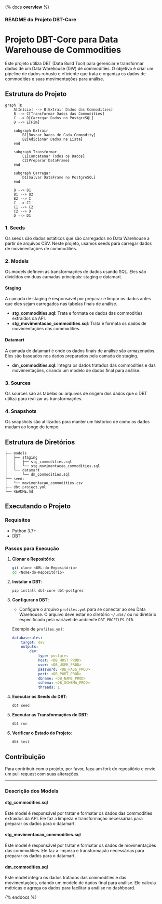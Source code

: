 {% docs __overview__ %}

### README do Projeto DBT-Core

# Projeto DBT-Core para Data Warehouse de Commodities

Este projeto utiliza DBT (Data Build Tool) para gerenciar e transformar dados de um Data Warehouse (DW) de commodities. O objetivo é criar um pipeline de dados robusto e eficiente que trata e organiza os dados de commodities e suas movimentações para análise.

## Estrutura do Projeto

```mermaid
graph TD
    A[Início] --> B[Extrair Dados das Commodities]
    B --> C[Transformar Dados das Commodities]
    C --> D[Carregar Dados no PostgreSQL]
    D --> E[Fim]

    subgraph Extrair
        B1[Buscar Dados de Cada Commodity]
        B2[Adicionar Dados na Lista]
    end

    subgraph Transformar
        C1[Concatenar Todos os Dados]
        C2[Preparar DataFrame]
    end

    subgraph Carregar
        D1[Salvar DataFrame no PostgreSQL]
    end

    B --> B1
    B1 --> B2
    B2 --> C
    C --> C1
    C1 --> C2
    C2 --> D
    D --> D1
```

### 1. Seeds

Os seeds são dados estáticos que são carregados no Data Warehouse a partir de arquivos CSV. Neste projeto, usamos seeds para carregar dados de movimentações de commodities.

### 2. Models

Os models definem as transformações de dados usando SQL. Eles são divididos em duas camadas principais: staging e datamart.

#### Staging

A camada de staging é responsável por preparar e limpar os dados antes que eles sejam carregados nas tabelas finais de análise.

-   **stg_commodities.sql**: Trata e formata os dados das commodities extraídos da API.
-   **stg_movimentacao_commodities.sql**: Trata e formata os dados de movimentações das commodities.

#### Datamart

A camada de datamart é onde os dados finais de análise são armazenados. Eles são baseados nos dados preparados pela camada de staging.

-   **dm_commodities.sql**: Integra os dados tratados das commodities e das movimentações, criando um modelo de dados final para análise.

### 3. Sources

Os sources são as tabelas ou arquivos de origem dos dados que o DBT utiliza para realizar as transformações.

### 4. Snapshots

Os snapshots são utilizados para manter um histórico de como os dados mudam ao longo do tempo.

## Estrutura de Diretórios

```plaintext
├── models
│   ├── staging
│   │   ├── stg_commodities.sql
│   │   └── stg_movimentacao_commodities.sql
│   └── datamart
│       └── dm_commodities.sql
├── seeds
│   └── movimentacao_commodities.csv
├── dbt_project.yml
└── README.md
```

## Executando o Projeto

### Requisitos

-   Python 3.7+
-   DBT

### Passos para Execução

1. **Clonar o Repositório**:

    ```bash
    git clone <URL-do-Repositório>
    cd <Nome-do-Repositório>
    ```

2. **Instalar o DBT**:

    ```bash
    pip install dbt-core dbt-postgres
    ```

3. **Configurar o DBT**:

    - Configure o arquivo `profiles.yml` para se conectar ao seu Data Warehouse. O arquivo deve estar no diretório `~/.dbt/` ou no diretório especificado pela variável de ambiente `DBT_PROFILES_DIR`.

    Exemplo de `profiles.yml`:

    ```yaml
    databasesales:
        target: dev
        outputs:
            dev:
                type: postgres
                host: <DB_HOST_PROD>
                user: <DB_USER_PROD>
                password: <DB_PASS_PROD>
                port: <DB_PORT_PROD>
                dbname: <DB_NAME_PROD>
                schema: <DB_SCHEMA_PROD>
                threads: 1
    ```

4. **Executar os Seeds do DBT**:

    ```bash
    dbt seed
    ```

5. **Executar as Transformações do DBT**:

    ```bash
    dbt run
    ```

6. **Verificar o Estado do Projeto**:
    ```bash
    dbt test
    ```

## Contribuição

Para contribuir com o projeto, por favor, faça um fork do repositório e envie um pull request com suas alterações.

---

### Descrição dos Models

#### stg_commodities.sql

Este model é responsável por tratar e formatar os dados das commodities extraídos da API. Ele faz a limpeza e transformação necessárias para preparar os dados para o datamart.

#### stg_movimentacao_commodities.sql

Este model é responsável por tratar e formatar os dados de movimentações das commodities. Ele faz a limpeza e transformação necessárias para preparar os dados para o datamart.

#### dm_commodities.sql

Este model integra os dados tratados das commodities e das movimentações, criando um modelo de dados final para análise. Ele calcula métricas e agrega os dados para facilitar a análise no dashboard.

{% enddocs %}
